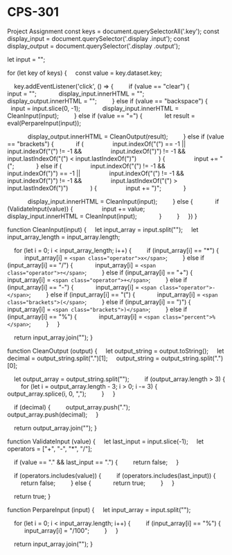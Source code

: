 # CPS-301
Project Assignment 
const keys = document.querySelectorAll('.key');
const display_input = document.querySelector('.display .input');
const display_output = document.querySelector('.display .output');

let input = "";

for (let key of keys) {
    const value = key.dataset.key;

    key.addEventListener('click', () => {
        if (value == "clear") {
            input = "";
            display_input.innerHTML = "";
            display_output.innerHTML = "";
        } else if (value == "backspace") {
            input = input.slice(0, -1);
            display_input.innerHTML = CleanInput(input);
        } else if (value == "=") {
            let result = eval(PerpareInput(input));

            display_output.innerHTML = CleanOutput(result);
        } else if (value == "brackets") {
            if (
                input.indexOf("(") == -1 || 
                input.indexOf("(") != -1 && 
                input.indexOf(")") != -1 && 
                input.lastIndexOf("(") < input.lastIndexOf(")")
            ) {
                input += "(";
            } else if (
                input.indexOf("(") != -1 && 
                input.indexOf(")") == -1 || 
                input.indexOf("(") != -1 &&
                input.indexOf(")") != -1 &&
                input.lastIndexOf("(") > input.lastIndexOf(")")
            ) {
                input += ")";
            }

            display_input.innerHTML = CleanInput(input);
        } else {
            if (ValidateInput(value)) {
                input += value;
                display_input.innerHTML = CleanInput(input);
            }
        }
    })
}

function CleanInput(input) {
    let input_array = input.split("");
    let input_array_length = input_array.length;

    for (let i = 0; i < input_array_length; i++) {
        if (input_array[i] == "*") {
            input_array[i] = ` <span class="operator">x</span> `;
        } else if (input_array[i] == "/") {
            input_array[i] = ` <span class="operator">÷</span> `;
        } else if (input_array[i] == "+") {
            input_array[i] = ` <span class="operator">+</span> `;
        } else if (input_array[i] == "-") {
            input_array[i] = ` <span class="operator">-</span> `;
        } else if (input_array[i] == "(") {
            input_array[i] = `<span class="brackets">(</span>`;
        } else if (input_array[i] == ")") {
            input_array[i] = `<span class="brackets">)</span>`;
        } else if (input_array[i] == "%") {
            input_array[i] = `<span class="percent">%</span>`;
        }
    }

    return input_array.join("");
}

function CleanOutput (output) {
    let output_string = output.toString();
    let decimal = output_string.split(".")[1];
    output_string = output_string.split(".")[0];

    let output_array = output_string.split("");
    
    if (output_array.length > 3) {
        for (let i = output_array.length - 3; i > 0; i -= 3) {
            output_array.splice(i, 0, ",");
        }
    }

    if (decimal) {
        output_array.push(".");
        output_array.push(decimal);
    }

    return output_array.join("");
}

function ValidateInput (value) {
    let last_input = input.slice(-1);
    let operators = ["+", "-", "*", "/"];

    if (value == "." && last_input == ".") {
        return false;
    }

    if (operators.includes(value)) {
        if (operators.includes(last_input)) {
            return false;
        } else {
            return true;
        }
    }

    return true;
}

function PerpareInput (input) {
    let input_array = input.split("");

    for (let i = 0; i < input_array.length; i++) {
        if (input_array[i] == "%") {
            input_array[i] = "/100";
        }
    }

    return input_array.join("");
}

